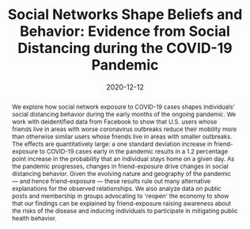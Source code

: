 ---
title: "Social Networks Shape Beliefs and Behavior: Evidence from Social Distancing during the COVID-19 Pandemic"
collection: wps
link: /files/Social-Distancing-During-A-Pandemic.pdf
coauthors: Michael Bailey, Martin Koenen, Theresa Kuchler, Dominic Russel, and Johannes Stroebel
date: 2020-12-12
outcome_prefix: 'Revise & Resubmit at '
outcome: 'Journal of Political Economy Microeconomics'
abstract: "We explore how social network exposure to COVID-19 cases shapes individuals’ social distancing behavior during the early months of the ongoing pandemic. We work with deidentified data from Facebook to show that U.S. users whose friends live in areas with worse coronavirus outbreaks reduce their mobility more than otherwise similar users whose friends live in areas with smaller outbreaks. The effects are quantitatively large: a one standard deviation increase in friend-exposure to COVID-19 cases early in the pandemic results in a 1.2 percentage point increase in the probability that an individual stays home on a given day. As the pandemic progresses, changes in friend-exposure drive changes in social distancing behavior. Given the evolving nature and geography of the pandemic — and hence friend-exposure — these results rule out many alternative explanations for the observed relationships. We also analyze data on public posts and membership in groups advocating to 'reopen' the economy to show that our findings can be explained by friend-exposure raising awareness about the risks of the disease and inducing individuals to participate in mitigating public health behavior."
press: <a href="https://www.nber.org/digest-202102/social-media-contacts-pandemic-hotspots-encouraged-self-isolation">NBER Digest</a>
data: <a href="https://drew-johnston.com/files/covid/slides.pdf">Slides</a>
---